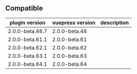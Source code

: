 ## Compatible

| plugin version  | vuepress version | description |
| --------------- | ---------------- | ----------- |
| 2.0.0-beta.48.7 | 2.0.0-beta.48    |             |
| 2.0.0-beta.61.1 | 2.0.0-beta.61    |             |
| 2.0.0-beta.62.1 | 2.0.0-beta.62    |             |
| 2.0.0-beta.63.1 | 2.0.0-beta.63    |             |
| 2.0.0-beta.64.1 | 2.0.0-beta.64    |             |
